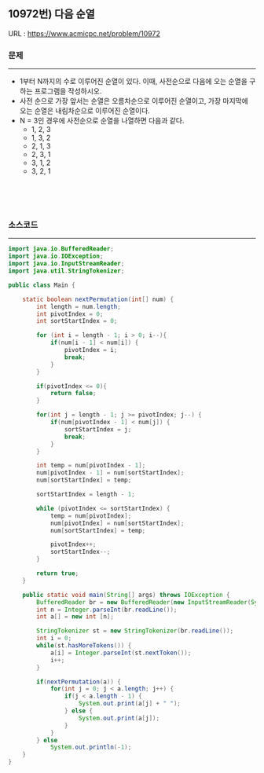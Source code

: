 ## 10972번) 다음 순열
URL : <https://www.acmicpc.net/problem/10972>

### 문제
* * *
* 1부터 N까지의 수로 이루어진 순열이 있다. 이때, 사전순으로 다음에 오는 순열을 구하는 프로그램을 작성하시오.
* 사전 순으로 가장 앞서는 순열은 오름차순으로 이루어진 순열이고, 가장 마지막에 오는 순열은 내림차순으로 이루어진 순열이다.
* N = 3인 경우에 사전순으로 순열을 나열하면 다음과 같다.
  * 1, 2, 3
  * 1, 3, 2
  * 2, 1, 3
  * 2, 3, 1
  * 3, 1, 2
  * 3, 2, 1

<br/><br/><br/>

### 소스코드
* * *
````java
import java.io.BufferedReader;
import java.io.IOException;
import java.io.InputStreamReader;
import java.util.StringTokenizer;

public class Main {

    static boolean nextPermutation(int[] num) {
        int length = num.length;
        int pivotIndex = 0;
        int sortStartIndex = 0;

        for (int i = length - 1; i > 0; i--){
            if(num[i - 1] < num[i]) {
                pivotIndex = i;
                break;
            }
        }

        if(pivotIndex <= 0){
            return false;
        }

        for(int j = length - 1; j >= pivotIndex; j--) {
            if(num[pivotIndex - 1] < num[j]) {
                sortStartIndex = j;
                break;
            }
        }

        int temp = num[pivotIndex - 1];
        num[pivotIndex - 1] = num[sortStartIndex];
        num[sortStartIndex] = temp;

        sortStartIndex = length - 1;

        while (pivotIndex <= sortStartIndex) {
            temp = num[pivotIndex];
            num[pivotIndex] = num[sortStartIndex];
            num[sortStartIndex] = temp;

            pivotIndex++;
            sortStartIndex--;
        }

        return true;
    }

    public static void main(String[] args) throws IOException {
        BufferedReader br = new BufferedReader(new InputStreamReader(System.in));
        int n = Integer.parseInt(br.readLine());
        int a[] = new int [n];

        StringTokenizer st = new StringTokenizer(br.readLine());
        int i = 0;
        while(st.hasMoreTokens()) {
            a[i] = Integer.parseInt(st.nextToken());
            i++;
        }

        if(nextPermutation(a)) {
            for(int j = 0; j < a.length; j++) {
                if(j < a.length - 1) {
                    System.out.print(a[j] + " ");
                } else {
                    System.out.print(a[j]);
                }
            }
        } else
            System.out.println(-1);
    }   
}
````
